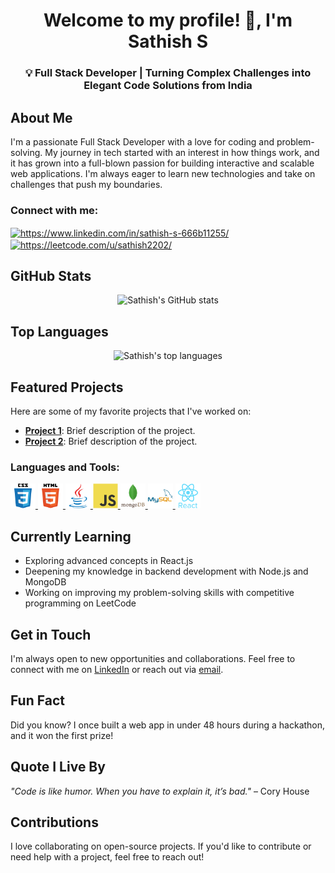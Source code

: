 <h1 align="center">Welcome to my profile! 🚀, I'm Sathish S</h1>
<h3 align="center">💡 Full Stack Developer | Turning Complex Challenges into Elegant Code Solutions from India</h3>

## About Me
I'm a passionate Full Stack Developer with a love for coding and problem-solving. My journey in tech started with an interest in how things work, and it has grown into a full-blown passion for building interactive and scalable web applications. I'm always eager to learn new technologies and take on challenges that push my boundaries.

<h3 align="left">Connect with me:</h3>
<p align="left">
<a href="https://linkedin.com/in/https://www.linkedin.com/in/sathish-s-666b11255/" target="blank"><img align="center" src="https://raw.githubusercontent.com/rahuldkjain/github-profile-readme-generator/master/src/images/icons/Social/linked-in-alt.svg" alt="https://www.linkedin.com/in/sathish-s-666b11255/" height="30" width="40" /></a>
<a href="https://www.leetcode.com/https://leetcode.com/u/sathish2202/" target="blank"><img align="center" src="https://raw.githubusercontent.com/rahuldkjain/github-profile-readme-generator/master/src/images/icons/Social/leet-code.svg" alt="https://leetcode.com/u/sathish2202/" height="30" width="40" /></a>
</p>

## GitHub Stats
<p align="center">
  <img src="https://github-readme-stats.vercel.app/api?username=your-username&show_icons=true&theme=radical" alt="Sathish's GitHub stats" />
</p>

## Top Languages
<p align="center">
  <img src="https://github-readme-stats.vercel.app/api/top-langs/?username=your-username&layout=compact&theme=radical" alt="Sathish's top languages" />
</p>

## Featured Projects
Here are some of my favorite projects that I've worked on:

- [**Project 1**](https://github.com/your-username/project-1): Brief description of the project.
- [**Project 2**](https://github.com/your-username/project-2): Brief description of the project.

<h3 align="left">Languages and Tools:</h3>
<p align="left"> 
<a href="https://www.w3schools.com/css/" target="_blank" rel="noreferrer"> <img src="https://raw.githubusercontent.com/devicons/devicon/master/icons/css3/css3-original-wordmark.svg" alt="css3" width="40" height="40"/> </a> 
<a href="https://www.w3.org/html/" target="_blank" rel="noreferrer"> <img src="https://raw.githubusercontent.com/devicons/devicon/master/icons/html5/html5-original-wordmark.svg" alt="html5" width="40" height="40"/> </a> 
<a href="https://www.java.com" target="_blank" rel="noreferrer"> <img src="https://raw.githubusercontent.com/devicons/devicon/master/icons/java/java-original.svg" alt="java" width="40" height="40"/> </a> 
<a href="https://developer.mozilla.org/en-US/docs/Web/JavaScript" target="_blank" rel="noreferrer"> <img src="https://raw.githubusercontent.com/devicons/devicon/master/icons/javascript/javascript-original.svg" alt="javascript" width="40" height="40"/> </a> 
<a href="https://www.mongodb.com/" target="_blank" rel="noreferrer"> <img src="https://raw.githubusercontent.com/devicons/devicon/master/icons/mongodb/mongodb-original-wordmark.svg" alt="mongodb" width="40" height="40"/> </a> 
<a href="https://www.mysql.com/" target="_blank" rel="noreferrer"> <img src="https://raw.githubusercontent.com/devicons/devicon/master/icons/mysql/mysql-original-wordmark.svg" alt="mysql" width="40" height="40"/> </a> 
<a href="https://reactjs.org/" target="_blank" rel="noreferrer"> <img src="https://raw.githubusercontent.com/devicons/devicon/master/icons/react/react-original-wordmark.svg" alt="react" width="40" height="40"/> </a> 
</p>

## Currently Learning
- Exploring advanced concepts in React.js
- Deepening my knowledge in backend development with Node.js and MongoDB
- Working on improving my problem-solving skills with competitive programming on LeetCode

## Get in Touch
I'm always open to new opportunities and collaborations. Feel free to connect with me on [LinkedIn](https://www.linkedin.com/in/sathish-s-666b11255/) or reach out via [email](mailto:your-email@example.com).

## Fun Fact
Did you know? I once built a web app in under 48 hours during a hackathon, and it won the first prize!

## Quote I Live By
_"Code is like humor. When you have to explain it, it’s bad."_ – Cory House

## Contributions
I love collaborating on open-source projects. If you'd like to contribute or need help with a project, feel free to reach out!
